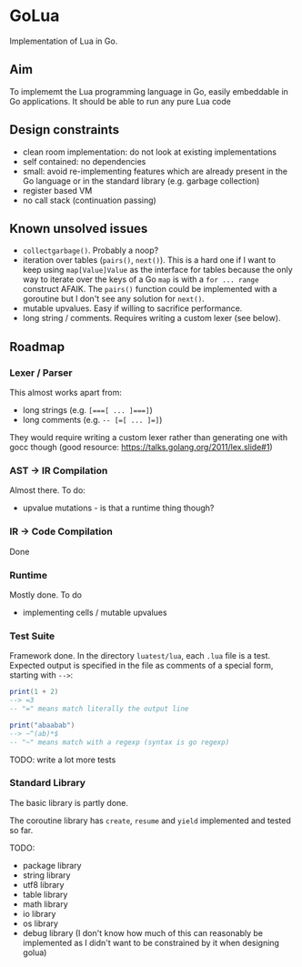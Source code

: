 # GoLua

Implementation of Lua in Go.

## Aim

To implememt the Lua programming language in Go, easily embeddable in
Go applications.  It should be able to run any pure Lua code

## Design constraints

* clean room implementation: do not look at existing implementations
* self contained: no dependencies
* small: avoid re-implementing features which are already present in
  the Go language or in the standard library (e.g. garbage collection)
* register based VM
* no call stack (continuation passing)

## Known unsolved issues

* `collectgarbage()`. Probably a noop?
* iteration over tables (`pairs()`, `next()`).  This is a hard one if
  I want to keep using `map[Value]Value` as the interface for tables
  because the only way to iterate over the keys of a Go `map` is with
  a `for ... range` construct AFAIK. The `pairs()` function could be
  implemented with a goroutine but I don't see any solution for
  `next()`.
* mutable upvalues.  Easy if willing to sacrifice performance.
* long string / comments.  Requires writing a custom lexer (see
  below).

## Roadmap

### Lexer / Parser

This almost works apart from:
* long strings (e.g. `[===[ ... ]===]`)
* long comments (e.g. `-- [=[ ... ]=]`)

They would require writing a custom lexer rather than generating one
with gocc though (good resource:
https://talks.golang.org/2011/lex.slide#1)

### AST -> IR Compilation

Almost there.  To do:
* upvalue mutations - is that a runtime thing though?

### IR -> Code Compilation

Done

### Runtime

Mostly done.  To do
* implementing cells / mutable upvalues

### Test Suite

Framework done. In the directory `luatest/lua`, each `.lua` file is a
test. Expected output is specified in the file as comments of a
special form, starting with `-->`:

```lua
print(1 + 2)
--> =3
-- "=" means match literally the output line

print("abaabab")
--> ~^(ab)*$
-- "~" means match with a regexp (syntax is go regexp)
```

TODO: write a lot more tests

### Standard Library

The basic library is partly done.

The coroutine library has `create`, `resume` and `yield` implemented
and tested so far.

TODO:
* package library
* string library
* utf8 library
* table library
* math library
* io library
* os library
* debug library (I don't know how much of this can reasonably be
  implemented as I didn't want to be constrained by it when designing
  golua)
